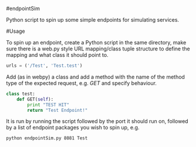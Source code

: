 #endpointSim

Python script to spin up some simple endpoints for simulating services. 

#Usage

To spin up an endpoint, create a Python script in the same directory, make sure there is a web.py style URL mapping/class tuple structure to define the mapping and what class it should point to.

```python
urls = ('/Test', 'Test.test')
```

Add (as in webpy) a class and add a method with the name of the method type of the expected request, e.g. _GET_ and specify behaviour.

```python
class test:        
    def GET(self):
    	print "TEST HIT"
        return "Test Endpoint!"
```

It is run by running the script followed by the port it should run on, followed by a list of endpoint packages you wish to spin up, e.g.

```
python endpointSim.py 8081 Test
```